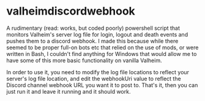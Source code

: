 # valheimdiscordwebhook
A rudimentary (read: works, but coded poorly) powershell script that monitors Valheim's server log file for login, logout and death events and pushes them to a discord webhook. I made this because while there seemed to be proper full-on bots etc that relied on the use of mods, or were written in Bash, I couldn't find anything for Windows that would allow me to have some of this more basic functionality on vanilla Valheim. 

In order to use it, you need to modify the log file locations to reflect your server's log file location, and edit the webhookUri value to reflect the Discord channel webhook URL you want it to post to.  That's it, then you can just run it and leave it running and it should work. 
